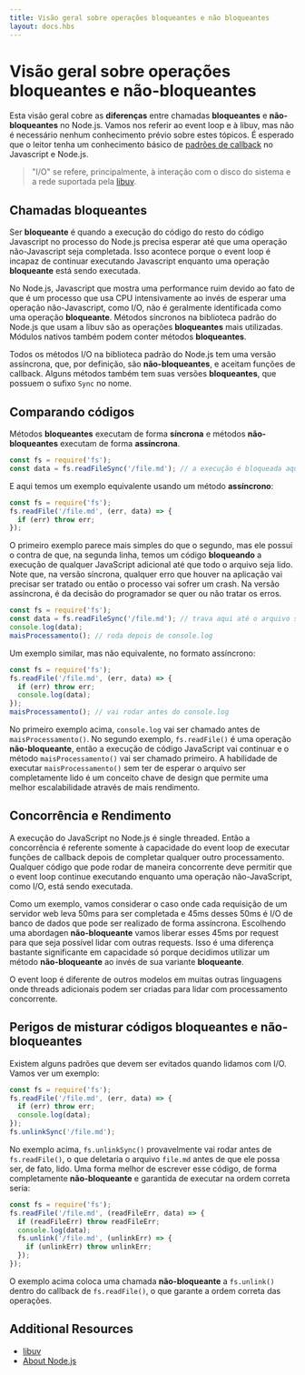 ```yaml
---
title: Visão geral sobre operações bloqueantes e não bloqueantes
layout: docs.hbs
---
```


# Visão geral sobre operações bloqueantes e não-bloqueantes

Esta visão geral cobre as **diferenças** entre chamadas **bloqueantes** e **não-bloqueantes** no Node.js.
Vamos nos referir ao event loop e à libuv, mas não é necessário nenhum conhecimento prévio sobre
estes tópicos. É esperado que o leitor tenha um conhecimento básico de [padrões de callback](/en/knowledge/getting-started/control-flow/what-are-callbacks/) no Javascript e Node.js.

> "I/O" se refere, principalmente, à interação com o disco do sistema
> e a rede suportada pela [libuv](http://libuv.org).

## Chamadas bloqueantes

Ser **bloqueante** é quando a execução do código do resto do código Javascript no processo
do Node.js precisa esperar até que uma operação não-Javascript seja completada. Isso acontece
porque o event loop é incapaz de continuar executando Javascript enquanto uma operação
**bloqueante** está sendo executada.

No Node.js, Javascript que mostra uma performance ruim devido ao fato de que é um
processo que usa CPU intensivamente ao invés de esperar uma operação não-Javascript,
como I/O, não é geralmente identificada como uma operação **bloqueante**. Métodos
síncronos na biblioteca padrão do Node.js que usam a libuv são as operações **bloqueantes**
mais utilizadas. Módulos nativos também podem conter métodos **bloqueantes**.

Todos os métodos I/O na biblioteca padrão do Node.js tem uma versão assíncrona,
que, por definição, são **não-bloqueantes**, e aceitam funções de callback. Alguns métodos
também tem suas versões **bloqueantes**, que possuem o sufixo `Sync` no nome.

## Comparando códigos

Métodos **bloqueantes** executam de forma **síncrona** e métodos **não-bloqueantes**
executam de forma **assíncrona**.

```js
const fs = require('fs');
const data = fs.readFileSync('/file.md'); // a execução é bloqueada aqui até o arquivo ser lido
```

E aqui temos um exemplo equivalente usando um método **assíncrono**:

```js
const fs = require('fs');
fs.readFile('/file.md', (err, data) => {
  if (err) throw err;
});
```

O primeiro exemplo parece mais simples do que o segundo, mas ele possui o contra
de que, na segunda linha, temos um código **bloqueando** a execução de qualquer
JavaScript adicional até que todo o arquivo seja lido. Note que, na versão síncrona,
qualquer erro que houver na aplicação vai precisar ser tratado ou então o processo
vai sofrer um crash. Na versão assíncrona, é da decisão do programador se quer ou
não tratar os erros.

```js
const fs = require('fs');
const data = fs.readFileSync('/file.md'); // trava aqui até o arquivo ser lido
console.log(data);
maisProcessamento(); // roda depois de console.log
```

Um exemplo similar, mas não equivalente, no formato assíncrono:

```js
const fs = require('fs');
fs.readFile('/file.md', (err, data) => {
  if (err) throw err;
  console.log(data);
});
maisProcessamento(); // vai rodar antes do console.log
```

No primeiro exemplo acima, `console.log` vai ser chamado antes de `maisProcessamento()`.
No segundo exemplo, `fs.readFile()` é uma operação **não-bloqueante**, então a execução
de código JavaScript vai continuar e o método `maisProcessamento()` vai ser chamado
primeiro. A habilidade de executar `maisProcessamento()` sem ter de esperar o arquivo
ser completamente lido é um conceito chave de design que permite uma melhor escalabilidade
através de mais rendimento.

## Concorrência e Rendimento

A execução do JavaScript no Node.js é single threaded. Então a concorrência é
referente somente à capacidade do event loop de executar funções de callback
depois de completar qualquer outro processamento. Qualquer código que pode
rodar de maneira concorrente deve permitir que o event loop continue executando
enquanto uma operação não-JavaScript, como I/O, está sendo executada.

Como um exemplo, vamos considerar o caso onde cada requisição de um servidor web
leva 50ms para ser completada e 45ms desses 50ms é I/O de banco de dados que pode
ser realizado de forma assíncrona. Escolhendo uma abordagen **não-bloqueante**
vamos liberar esses 45ms por request para que seja possível lidar com outras
requests. Isso é uma diferença bastante significante em capacidade só porque
decidimos utilizar um método **não-bloqueante** ao invés de sua variante
**bloqueante**.

O event loop é diferente de outros modelos em muitas outras linguagens onde threads
adicionais podem ser criadas para lidar com processamento concorrente.

## Perigos de misturar códigos bloqueantes e não-bloqueantes

Existem alguns padrões que devem ser evitados quando lidamos com I/O. Vamos ver um
exemplo:

```js
const fs = require('fs');
fs.readFile('/file.md', (err, data) => {
  if (err) throw err;
  console.log(data);
});
fs.unlinkSync('/file.md');
```

No exemplo acima, `fs.unlinkSync()` provavelmente vai rodar antes de `fs.readFile()`,
o que deletaria o arquivo `file.md` antes de que ele possa ser, de fato, lido. Uma forma
melhor de escrever esse código, de forma completamente **não-bloqueante** e garantida de
executar na ordem correta seria:

```js
const fs = require('fs');
fs.readFile('/file.md', (readFileErr, data) => {
  if (readFileErr) throw readFileErr;
  console.log(data);
  fs.unlink('/file.md', (unlinkErr) => {
    if (unlinkErr) throw unlinkErr;
  });
});
```

O exemplo acima coloca uma chamada **não-bloqueante** a `fs.unlink()` dentro do callback
de `fs.readFile()`, o que garante a ordem correta das operações.

## Additional Resources

- [libuv](http://libuv.org/)
- [About Node.js](/en/about/)

